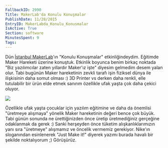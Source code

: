 ```yaml
---
FallbackID: 2990
Title: MakerLab'da Konulu Konuşmalar
PublishDate: 11/28/2015
EntryID: MakerLabda_Konulu_Konusmalar
IsActive: True
Section: software
MinutesSpent: 9
Tags: 
---
```

Dün [İstanbul MakerLab](http://istanbul.makerlab.cc/)'ın "Konulu Konuşmalar" etkinliğindeydim. Eğitimde Maker Hareketi üzerine konuştuk. Etkinlik boyunca benim birkaç noktada "Biz yazılımcılar zaten yıllardır Maker'ız işte" diyesim gelmedim desem yalan olur. Tabi bugünün Maker hareketinin zevkli tarafı işin fiziksel dünya ile ilişkisinin daha somut olması :) 3D Printer vs derken daha renkli, elle tutulabilir bir ürün elde etmek sanırım özellikle ufak yaşta çok daha çekici oluyor.

![](http://blob.daron.yondem.com/assets/2990/makerlab.jpg)

Özellikle ufak yaşta çocuklar için yazılım eğitimine ve daha da önemlisi "üretmeye alışmaya" yönelik Maker hareketinin değeri bence çok büyük. Tabi günün sonunda ne ürettiğinizden önce üretip üretmediğiniz gerçeğine odaklanmak da gerek :) Sanki herşeyden önce tüketim alışkanlıklarımızın yanı sıra "üretmeye" alışmamız ve öncelik vermemiz gerekiyor. Nike'ın sloganından esinlenerek "Just Make it!" diyerek yazımı burada havalı bir şekilde noktalıyorum ;) Görüşürüz.
